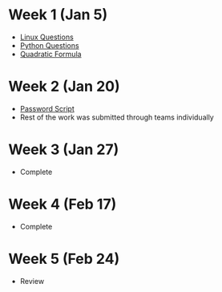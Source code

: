 # Week 1 (Jan 5)
- [Linux Questions](https://github.com/ORANGEHDMICABLE/tyrantweeklywork/blob/main/linuxquestions)
- [Python Questions](https://github.com/ORANGEHDMICABLE/tyrantweeklywork/blob/main/pythonquestions)
- [Quadratic Formula](https://github.com/ORANGEHDMICABLE/tyrantweeklywork/blob/main/quadraticforumuler.py)

# Week 2 (Jan 20)
- [Password Script](https://github.com/ORANGEHDMICABLE/tyrantweeklywork/blob/main/seasoning(0.1))
- Rest of the work was submitted through teams individually

# Week 3 (Jan 27)
- Complete

# Week 4 (Feb 17)
- Complete

# Week 5 (Feb 24)
- Review
